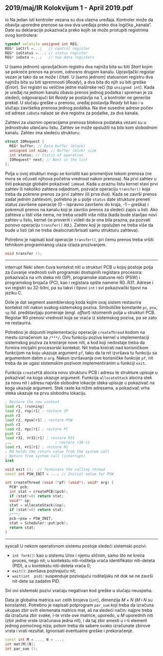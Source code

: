 2019/maj/IR Kolokvijum 1 - April 2019.pdf
--------------------------------------------------------------------------------
io
Na jedan isti kontroler vezana su dva ulazna uređaja. Kontroler može da obavlja uporedne
prenose sa ova dva uređaja preko dva logička „kanala“. Date su deklaracije pokazivača preko
kojih se može pristupiti registrima ovog kontrolera:
```cpp
typedef volatile unsigned int REG;
REG* ioCtrl =...;   // control register
REG* ioStatus =...; // status register
REG* ioData =...;   // two data registers
```
U (samo jednom) upravljačkom registru dva najniža bita su biti *Start* kojim se pokreće prenos
na prvom, odnosno drugom kanalu. Upravljački registar vezan je tako da se može i čitati. U
(samo jednom) statusnom registru dva najniža bita su biti spremnosti (*Ready*), a dva bita do
njih su biti greške (*Error*). Svi registri su veličine jedne mašinske reči (tip
`unsigned int`).
Kada  je  uređaj  na  jednom  kanalu  obavio  prenos  jednog  podatka  i  spreman  je  za  sledeći,
odgovarajući bit *Ready* se postavlja na 1, a kontroler *ne* generiše prekid. U slučaju greške u
prenosu, uređaj postavlja *Ready* bit kao i u slučaju završetka prenosa jednog podatka. Na dve
susedne adrese počev od adrese
`ioData` nalaze se dva registra za podatke, za dva kanala.

Zahtevi za ulaznim operacijama prenosa blokova podataka vezani su u jednostruko ulančanu
listu. Zahtev se može opslužiti na bilo kom slobodnom kanalu. Zahtev ima sledeću strukturu:
```cpp
struct IORequest {
  REG* buffer; // Data buffer (block)
  unsigned int size; // Buffer (blok) size
  int status; // Status of operation
  IORequest* next; // Next in the list
};
```
Polja u ovoj strukturi mogu se koristiti kao promenljive tokom prenosa (ne mora se očuvati
njihova početna vrednost nakon prenosa). Na prvi zahtev u listi pokazuje globalni pokazivač
`ioHead`. Kada u praznu listu kernel stavi prvi zahtev ili nekoliko zahteva odjednom, pozvaće
operaciju `transfer()` koja treba da pokrene prenos za prvi zahtev (ili prva dva). Kada se
završi prenos zadat jednim zahtevom, potrebno je u polje `status` date strukture preneti status
završene operacije (0 – ispravno završeno do kraja, -1 – greška) i pokrenuti prenos na kanalu
koji je završio prenos za sledeći zapis u listi. Ako zahteva u listi više nema, ne treba uraditi
više ništa (kada bude stavljao novi zahtev u listu, kernel će proveriti i videti da je ona bila
prazna, pa pozvati ponovo operaciju
`transfer()` itd.). Zahtev koji je opslužen ne treba više
da bude u listi (ali ne treba dealocirati/brisati samu strukturu zahteva).

Potrebno  je  napisati  kod  operacije `transfer()`,  pri  čemu  prenos  treba  vršiti  tehnikom
programiranog ulaza-izlaza prozivanjem.
```cpp
void transfer ();
```

--------------------------------------------------------------------------------
interrupt
Neki sitem čuva kontekst niti u strukturi PCB u kojoj postoje polja za čuvanje vrednosti svih
programski  dostupnih  registara  procesora:  pokazivača  na  vrh  steka  niti  (SP),  programske
statusne  reči  (PSW)  i  programskog  brojača  (PC),  kao  i  registara  opšte  namene  R0..R31.
Adrese i svi registri su 32-bitni, pa su takvi i tipovi `int` i svi pokazivački tipovi na jeziku C.

Dole  je  dat  segment  asemblerskog  koda  kojim  ovaj  sistem  restaurira  kontekst  niti  nakon
svakog sistemskog poziva. Simboličke konstante `pc`, `psw`, `sp` itd. predstavljaju pomeraje (engl.
*offset*)  istoimenih  polja  u  strukturi  PCB.  Registar  R0  prenosi  vrednost  koja  se  vraća  iz
sistemskog poziva, pa se zato ne restaurira.

Potrebno je dopuniti implementaciju operacije
`createThread` kodom na mestu označenom sa
`/***/`. Ovu funkciju poziva kernel u implementaciji sistemskog poziva za kreiranje nove niti,
a kod koji nedostaje treba da formira inicijalni procesorski kontekst. Nit treba kreirati nad
korisničkom funkcijom na koju ukazuje argument
`pf`, tako da ta nit izvršava tu funkciju sa
argumentom datim u `arg`. Nakon izvršavanja ove korisničke funkcije `pf`, nit treba da se ugasi
sistemskim pozivom implementiranim u funkciji `exit`.

Funkcija `createPCB` alocira novu strukturu PCB i adresu te strukture upisuje u pokazivač na
koga ukazuje argument. Funkcija `allocateStack` alocira stek za novu nit i adresu najviše
slobodne lokacije steka upisuje u pokazivač na koga ukazuje argument. Stek raste ka nižim
adresama, a pokazivač vrha steka ukazuje na prvu slobodnu lokaciju.
```asm
; Restore the new context
load r1, [running]
load r2, #sp[r1] ; restore SP
push r2
load r2, #psw[r1] ; restore PSW
push r2
load r2, #pc[r1] ; restore PC
push r2
load r31, #r31[r1] ; restore R31
...                    ; restore r30-r2
load r1, #r1[r1] ; restore R1
; R0 holds the return value from the system call
; Return from system call (interrupt)
iret
```
```cpp
void exit ();  // Terminate the calling thread
const int PSW_INIT = ...; // Initial value for PSW

int createThread (void (*pf) (void*), void* arg) {
  PCB* pcb;
  int stat = createPCB(&pcb);
  if (stat!=0) return stat;
  void** sp;
  stat = allocateStack(&sp);
  if (stat!=0) return stat;
  /***/
  pcb->psw = PSW_INIT;
  stat = Scheduler::put(pcb);
  return stat;
}
```

--------------------------------------------------------------------------------
syscall
U nekom operativnom sistemu postoje sledeći sistemski pozivi:

- `int fork()`: kao u sistemu Unix i njemu sličnim, samo što ne kreira proces, nego nit; u kontekstu niti-roditelja vraća identifikator niti-deteta (PID), a u kontekstu niti-deteta vraća 0;
- `exit()`: završava pozivajuću nit;
- `wait(int  pid)`:  suspenduje  pozivajuću  roditeljsku nit dok se ne završi nit-dete sa zadatim PID.

Svi ovi sistemski pozivi vraćaju negativan kod greške u slučaju neuspeha.

Data  je  globalna  matrica
`mat` celih  brojeva  (`int`),  dimenzija $M \times N$ ($M$ i $N$ su  konstante).
Potrebno je napisati potprogram `par_sum` koji treba da izračuna ukupan zbir svih elemenata
matrice mat, ali na sledeći način: najpre treba da izračuna zbir svake, $i$-te vrste ove matrice,
uporedo, u $M$ uporednih niti (zbir jedne vrste izračunava jedna nit), i da taj zbir smesti u $i$-ti
element jednog pomoćnog niza; potom treba da sabere ovako izračunate zbirove vrsta i vrati
rezultat. Ignorisati eventualne greške i prekoračenje.
```cpp
const int M = ..., N = ...;
int mat[M][N];
int par_sum ();
```
